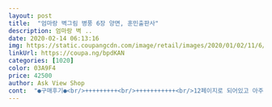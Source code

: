 ```yaml
---
layout: post 
title:  "엄마랑 벽그림 병풍 6장 양면, 훈민출판사" 
description: 엄마랑 벽 ..
date: 2020-02-14 06:13:16 
img: https://static.coupangcdn.com/image/retail/images/2020/01/02/11/6/d70e156f-3691-46f7-bb12-8f755745f38c.jpg 
linkUrl: https://coupa.ng/bpdKAN 
categories: [1020] 
color: 03A9F4 
price: 42500 
author: Ask View Shop 
cont:  "●구매후기●<br/>+++++++++<br/>+++++++++++<br/>12페이지로 되어있고 아주 예쁜 그림과 색으로 되어있어요<br/>4장정도 하드보드지붙여 셀프로 만들어보기도 했는데 쪼금 지저분해지고 관심을 끌지 못했어요 ㅠ<br/>70인치 티비가 작아보일 정도로 크다니... <br/>.<br/><br/>가두니까 겁먹고 탈출,,<br/>겁쟁이 적응완료<br/>게임?기능<br/>공룡좋아하는 아들 필수인 공룡차트까지 포함이라 만족합니다<br/>교육용 포스터를 붙일만한 공간이 없는집이라<br/>그것만도 감사하네요 ㅎㅎ<br/>그게 아니고 완제품으로 통째로 박스뜯어 그대로 사용하면 되서<br/>그런것도 있긴한데 세이펜으로 문제맞추기 같은 .<br/>.<br/>아직 사용어렵고  문제순서도 계속 똑같은거 같아요 ㅋㅋ<br/>그리고 가격이 저렴한편은 아닌거 같아서 고민이 좀 될것같네요<br/>그림도 귀여워요ㅎㅎ<br/>근데 이건 붙이지 않아도 되고<br/>나의 몸, 악기, 영어, 공룡, 동물1, 동물2, 과일 야채, 색깔, 탈것, 숫자, 한글1, 한글2<br/>네살아기 지금 30개월인데 시기적으로도 딱 맞춤형이고<br/>다양한 주제로 되어있으니까 페이지마다 같이 보며 이야기할 거리가 많이 생겼어요~<br/>대박사건이네요.<br/><br/>동물 한글 알파벳 숫자 공룡 몸 악기 뭐 여러 주제들이 있고<br/>동물사진들엔 관심갖고 만져도 보네요^<br/> -^<br/>로켓배송이 무색했죠... <br/><br/>마감도 깔끔하고 튼튼하고 맘에들어요^<br/> -^<br/>물건 받고 깜놀.<br/>.<br/><br/>뭐 지금도 베이비룸에 장난감들로 망했지만<br/>뭔가 보러 왔어요ㅋㅋㅋㅋㅋㅋㅋ<br/>받자마자 세정스프레이 뿌려서 싹 닦고 애기 보여주니까<br/>배워야할 기본적인 내용이 충분한거 같아요<br/>병풍처럼 세워놓을수도 있고 접어서 한두페이지만 볼 수 있어요<br/>보자마자 울어요ㅜㅜ<br/>볼풀장보다 크다니... <br/>.<br/><br/>세상편하네요~^^<br/>세워놓으니까 적응했는지 이제 본인이 알아서 카트밀고 걸어가서 보거나 기어가서 한참을 보고 관심갖고 쳐다봐요<br/>세이펜 진짜 사야될까봐요... <br/>.<br/><br/>세이펜도 호환된다고하고 완성되어있는 제품이라 맘에들었어요<br/>세이펜연동되서 그냥 보기만 하기보단 스스로 눌러보며 듣고따라하고 배울수있어 활용도가 좋네요!<br/>세이펜은 한국어,영어,중국어까지도 되네요~~<br/>손가락으로 이것저것 가르키면서 무슨 말을 하는거 같은데... <br/> 확실히 좋아하는거 같네요.<br/><br/>숫자,한글,영어,색깔,동물,식물,탈것,공룡,우리몸,악기<br/>아가 룸 한쪽 면이 꽉차다니... <br/>.<br/>.<br/><br/>아가한테 주고 한참 혼자 놀게했네요<br/>아기 8개월인데 어차피 살거 미리 주문했어요<br/>아기 좀 더 크면 세이펜 사서 해보려구요<br/>아기 크면 여기저기 한글공부 알파벳공부 붙여야하나<br/>아기를 가두고? 다각형으로 세울수도 있구요ㅋㅋㅋㅋㅋㅋ<br/>아기와 함께 앉아서 그림과 사진을 짚어보며 단어를 말해주니까<br/>아직 둘러싸이면 좀 무서워지 옆에 딱 붙어있는데<br/>애기 동물그림같은거 보여주면 좋대서<br/>어머 이건 사야돼!!<br/>옮길수도 있고 양면으로 사용 가능하고 세이펜과 호환도 되니까 좋네요<br/>완전 딱딱하지 않은 소재로 탄탄하게 마감처리 되어있어서 어떻게 해도 아가가 망가뜨리기는 어려울 것 같아요~<br/>완전 만족이에요<br/>요건 6면으로 양면인데 세워서 집처럼 만들어주면 흥미로워해서 놀이유도하기도 좋은거 같고<br/>음.<br/>.<br/> 우선 화요일 주문해서 목욜날 받았어요.<br/><br/>이거 보자마자 우와~ 이러더니 가서 매달려있어요<br/>이거땜에 세이펜도 사고 싶어졌네요<br/>이렇게 큰건가요... <br/>.<br/>.<br/>?<br/>일어서서 탕탕 치기도 하고 그림이 예쁘고 다양해서 좋아하네요ㅎㅎ<br/>저희 아가 13개월인데<br/>점점 관심갖고 안무서워해요<br/>접어서 세워놓음 관심가져요ㅎㅎ<br/>주제가 다양하니까 볼거리가 많아 좋아요<br/>진심 러블리한 육아템이에요<br/>진짜 좋네요<br/>집 인테리어는 망했구나 했거든요<br/>처음에는 DIY로 스스로 만들고 붙이고 해야되는건줄 알았어요~<br/>친구가 산건 걔가 뭘 붙이고 해야하더라구요;<br/>크기가 커서 겁먹네요 우리 겁쟁이ㅜ<br/>한 페이지가 아가보다 크다니... <br/>... <br/><br/>한참을 우와 우와 하면서 혼자 놀아요... <br/>.<br/><br/>호기심은 많은데 겁도 많아서 울면서 제 다리 잡고<br/>+++++++++<br/>+++++++++++<br/>12페이지로 되어있고 아주 예쁜 그림과 색으로 되어있어요<br/>4장정도 하드보드지붙여 셀프로 만들어보기도 했는데 쪼금 지저분해지고 관심을 끌지 못했어요 ㅠ<br/>70인치 티비가 작아보일 정도로 크다니... <br/>.<br/><br/>가두니까 겁먹고 탈출,,<br/>겁쟁이 적응완료<br/>게임?기능<br/>공룡좋아하는 아들 필수인 공룡차트까지 포함이라 만족합니다<br/>교육용 포스터를 붙일만한 공간이 없는집이라<br/>그것만도 감사하네요 ㅎㅎ<br/>그게 아니고 완제품으로 통째로 박스뜯어 그대로 사용하면 되서<br/>그런것도 있긴한데 세이펜으로 문제맞추기 같은 .<br/>.<br/>아직 사용어렵고  문제순서도 계속 똑같은거 같아요 ㅋㅋ<br/>그리고 가격이 저렴한편은 아닌거 같아서 고민이 좀 될것같네요<br/>그림도 귀여워요ㅎㅎ<br/>근데 이건 붙이지 않아도 되고<br/>나의 몸, 악기, 영어, 공룡, 동물1, 동물2, 과일 야채, 색깔, 탈것, 숫자, 한글1, 한글2<br/>네살아기 지금 30개월인데 시기적으로도 딱 맞춤형이고<br/>다양한 주제로 되어있으니까 페이지마다 같이 보며 이야기할 거리가 많이 생겼어요~<br/>대박사건이네요.<br/><br/>동물 한글 알파벳 숫자 공룡 몸 악기 뭐 여러 주제들이 있고<br/>동물사진들엔 관심갖고 만져도 보네요^<br/> -^<br/>로켓배송이 무색했죠... <br/><br/>마감도 깔끔하고 튼튼하고 맘에들어요^<br/> -^<br/>물건 받고 깜놀.<br/>.<br/><br/>뭐 지금도 베이비룸에 장난감들로 망했지만<br/>뭔가 보러 왔어요ㅋㅋㅋㅋㅋㅋㅋ<br/>받자마자 세정스프레이 뿌려서 싹 닦고 애기 보여주니까<br/>배워야할 기본적인 내용이 충분한거 같아요<br/>병풍처럼 세워놓을수도 있고 접어서 한두페이지만 볼 수 있어요<br/>보자마자 울어요ㅜㅜ<br/>볼풀장보다 크다니... <br/>.<br/><br/>세상편하네요~^^<br/>세워놓으니까 적응했는지 이제 본인이 알아서 카트밀고 걸어가서 보거나 기어가서 한참을 보고 관심갖고 쳐다봐요<br/>세이펜 진짜 사야될까봐요... <br/>.<br/><br/>세이펜도 호환된다고하고 완성되어있는 제품이라 맘에들었어요<br/>세이펜연동되서 그냥 보기만 하기보단 스스로 눌러보며 듣고따라하고 배울수있어 활용도가 좋네요!<br/>세이펜은 한국어,영어,중국어까지도 되네요~~<br/>손가락으로 이것저것 가르키면서 무슨 말을 하는거 같은데... <br/> 확실히 좋아하는거 같네요.<br/><br/>숫자,한글,영어,색깔,동물,식물,탈것,공룡,우리몸,악기<br/>아가 룸 한쪽 면이 꽉차다니... <br/>.<br/>.<br/><br/>아가한테 주고 한참 혼자 놀게했네요<br/>아기 8개월인데 어차피 살거 미리 주문했어요<br/>아기 좀 더 크면 세이펜 사서 해보려구요<br/>아기 크면 여기저기 한글공부 알파벳공부 붙여야하나<br/>아기를 가두고? 다각형으로 세울수도 있구요ㅋㅋㅋㅋㅋㅋ<br/>아기와 함께 앉아서 그림과 사진을 짚어보며 단어를 말해주니까<br/>아직 둘러싸이면 좀 무서워지 옆에 딱 붙어있는데<br/>애기 동물그림같은거 보여주면 좋대서<br/>어머 이건 사야돼!!<br/>옮길수도 있고 양면으로 사용 가능하고 세이펜과 호환도 되니까 좋네요<br/>완전 딱딱하지 않은 소재로 탄탄하게 마감처리 되어있어서 어떻게 해도 아가가 망가뜨리기는 어려울 것 같아요~<br/>완전 만족이에요<br/>요건 6면으로 양면인데 세워서 집처럼 만들어주면 흥미로워해서 놀이유도하기도 좋은거 같고<br/>음.<br/>.<br/> 우선 화요일 주문해서 목욜날 받았어요.<br/><br/>이거 보자마자 우와~ 이러더니 가서 매달려있어요<br/>이거땜에 세이펜도 사고 싶어졌네요<br/>이렇게 큰건가요... <br/>.<br/>.<br/>?<br/>일어서서 탕탕 치기도 하고 그림이 예쁘고 다양해서 좋아하네요ㅎㅎ<br/>저희 아가 13개월인데<br/>점점 관심갖고 안무서워해요<br/>접어서 세워놓음 관심가져요ㅎㅎ<br/>주제가 다양하니까 볼거리가 많아 좋아요<br/>진심 러블리한 육아템이에요<br/>진짜 좋네요<br/>집 인테리어는 망했구나 했거든요<br/>처음에는 DIY로 스스로 만들고 붙이고 해야되는건줄 알았어요~<br/>친구가 산건 걔가 뭘 붙이고 해야하더라구요;<br/>크기가 커서 겁먹네요 우리 겁쟁이ㅜ<br/>한 페이지가 아가보다 크다니... <br/>... <br/><br/>한참을 우와 우와 하면서 혼자 놀아요... <br/>.<br/><br/>호기심은 많은데 겁도 많아서 울면서 제 다리 잡고<br/>" 
---
```

